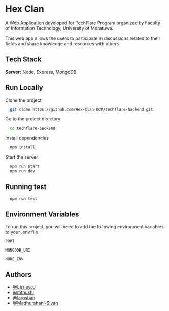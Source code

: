 # Hex Clan

A Web Application developed for TechFlare Program organized by Faculty of Information Technology, University of Moratuwa.

This web app allows the users to participate in discussions related to their fields and share knowledge and resources with others

## Tech Stack

**Server:** Node, Express, MongoDB

## Run Locally

Clone the project

```bash
  git clone https://github.com/Hex-Clan-UOM/techflare-backend.git
```

Go to the project directory

```bash
  cd techflare-backend
```

Install dependencies

```bash
  npm install
```

Start the server

```bash
  npm run start
  npm run dev

```

## Running test

```bash
  npm run test
```

## Environment Variables

To run this project, you will need to add the following environment variables to your .env file

`PORT`

`MONGODB_URI`

`NODE_ENV`

## Authors

- [@LesleyJJ](https://github.com/LesleyJJ)
- [@mthushi](https://github.com/mthushi)
- [@laroshan](https://github.com/laroshan)
- [@Madhurshani-Sivan](https://github.com/Madhurshani-Sivan)
